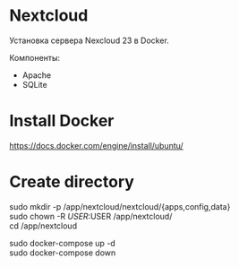 # Nextcloud
Установка сервера Nexcloud 23 в Docker.

Компоненты:
- Apache
- SQLite

# Install Docker
https://docs.docker.com/engine/install/ubuntu/

# Create directory
  sudo mkdir -p /app/nextcloud/nextcloud/{apps,config,data}  
  sudo chown -R $USER:$USER /app/nextcloud/  
  cd /app/nextcloud  

  sudo docker-compose up -d  
  sudo docker-compose down  
